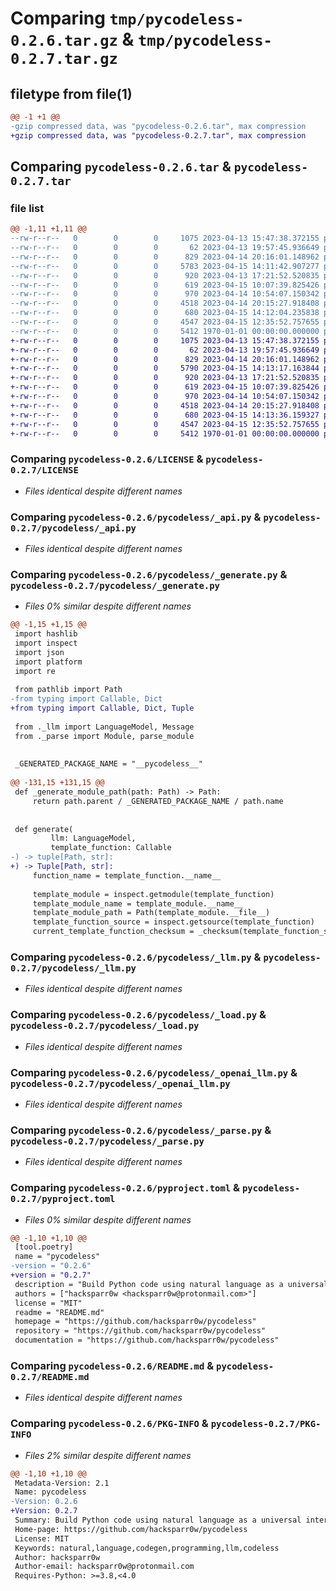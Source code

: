 # Comparing `tmp/pycodeless-0.2.6.tar.gz` & `tmp/pycodeless-0.2.7.tar.gz`

## filetype from file(1)

```diff
@@ -1 +1 @@
-gzip compressed data, was "pycodeless-0.2.6.tar", max compression
+gzip compressed data, was "pycodeless-0.2.7.tar", max compression
```

## Comparing `pycodeless-0.2.6.tar` & `pycodeless-0.2.7.tar`

### file list

```diff
@@ -1,11 +1,11 @@
--rw-r--r--   0        0        0     1075 2023-04-13 15:47:38.372155 pycodeless-0.2.6/LICENSE
--rw-r--r--   0        0        0       62 2023-04-13 19:57:45.936649 pycodeless-0.2.6/pycodeless/__init__.py
--rw-r--r--   0        0        0      829 2023-04-14 20:16:01.148962 pycodeless-0.2.6/pycodeless/_api.py
--rw-r--r--   0        0        0     5783 2023-04-15 14:11:42.907277 pycodeless-0.2.6/pycodeless/_generate.py
--rw-r--r--   0        0        0      920 2023-04-13 17:21:52.520835 pycodeless-0.2.6/pycodeless/_llm.py
--rw-r--r--   0        0        0      619 2023-04-15 10:07:39.825426 pycodeless-0.2.6/pycodeless/_load.py
--rw-r--r--   0        0        0      970 2023-04-14 10:54:07.150342 pycodeless-0.2.6/pycodeless/_openai_llm.py
--rw-r--r--   0        0        0     4518 2023-04-14 20:15:27.918408 pycodeless-0.2.6/pycodeless/_parse.py
--rw-r--r--   0        0        0      680 2023-04-15 14:12:04.235838 pycodeless-0.2.6/pyproject.toml
--rw-r--r--   0        0        0     4547 2023-04-15 12:35:52.757655 pycodeless-0.2.6/README.md
--rw-r--r--   0        0        0     5412 1970-01-01 00:00:00.000000 pycodeless-0.2.6/PKG-INFO
+-rw-r--r--   0        0        0     1075 2023-04-13 15:47:38.372155 pycodeless-0.2.7/LICENSE
+-rw-r--r--   0        0        0       62 2023-04-13 19:57:45.936649 pycodeless-0.2.7/pycodeless/__init__.py
+-rw-r--r--   0        0        0      829 2023-04-14 20:16:01.148962 pycodeless-0.2.7/pycodeless/_api.py
+-rw-r--r--   0        0        0     5790 2023-04-15 14:13:17.163844 pycodeless-0.2.7/pycodeless/_generate.py
+-rw-r--r--   0        0        0      920 2023-04-13 17:21:52.520835 pycodeless-0.2.7/pycodeless/_llm.py
+-rw-r--r--   0        0        0      619 2023-04-15 10:07:39.825426 pycodeless-0.2.7/pycodeless/_load.py
+-rw-r--r--   0        0        0      970 2023-04-14 10:54:07.150342 pycodeless-0.2.7/pycodeless/_openai_llm.py
+-rw-r--r--   0        0        0     4518 2023-04-14 20:15:27.918408 pycodeless-0.2.7/pycodeless/_parse.py
+-rw-r--r--   0        0        0      680 2023-04-15 14:13:36.159327 pycodeless-0.2.7/pyproject.toml
+-rw-r--r--   0        0        0     4547 2023-04-15 12:35:52.757655 pycodeless-0.2.7/README.md
+-rw-r--r--   0        0        0     5412 1970-01-01 00:00:00.000000 pycodeless-0.2.7/PKG-INFO
```

### Comparing `pycodeless-0.2.6/LICENSE` & `pycodeless-0.2.7/LICENSE`

 * *Files identical despite different names*

### Comparing `pycodeless-0.2.6/pycodeless/_api.py` & `pycodeless-0.2.7/pycodeless/_api.py`

 * *Files identical despite different names*

### Comparing `pycodeless-0.2.6/pycodeless/_generate.py` & `pycodeless-0.2.7/pycodeless/_generate.py`

 * *Files 0% similar despite different names*

```diff
@@ -1,15 +1,15 @@
 import hashlib
 import inspect
 import json
 import platform
 import re
 
 from pathlib import Path
-from typing import Callable, Dict
+from typing import Callable, Dict, Tuple
 
 from ._llm import LanguageModel, Message
 from ._parse import Module, parse_module
 
 
 _GENERATED_PACKAGE_NAME = "__pycodeless__"
 
@@ -131,15 +131,15 @@
 def _generate_module_path(path: Path) -> Path:
     return path.parent / _GENERATED_PACKAGE_NAME / path.name
 
 
 def generate(
         llm: LanguageModel,
         template_function: Callable
-) -> tuple[Path, str]:
+) -> Tuple[Path, str]:
     function_name = template_function.__name__
 
     template_module = inspect.getmodule(template_function)
     template_module_name = template_module.__name__
     template_module_path = Path(template_module.__file__)
     template_function_source = inspect.getsource(template_function)
     current_template_function_checksum = _checksum(template_function_source)
```

### Comparing `pycodeless-0.2.6/pycodeless/_llm.py` & `pycodeless-0.2.7/pycodeless/_llm.py`

 * *Files identical despite different names*

### Comparing `pycodeless-0.2.6/pycodeless/_load.py` & `pycodeless-0.2.7/pycodeless/_load.py`

 * *Files identical despite different names*

### Comparing `pycodeless-0.2.6/pycodeless/_openai_llm.py` & `pycodeless-0.2.7/pycodeless/_openai_llm.py`

 * *Files identical despite different names*

### Comparing `pycodeless-0.2.6/pycodeless/_parse.py` & `pycodeless-0.2.7/pycodeless/_parse.py`

 * *Files identical despite different names*

### Comparing `pycodeless-0.2.6/pyproject.toml` & `pycodeless-0.2.7/pyproject.toml`

 * *Files 0% similar despite different names*

```diff
@@ -1,10 +1,10 @@
 [tool.poetry]
 name = "pycodeless"
-version = "0.2.6"
+version = "0.2.7"
 description = "Build Python code using natural language as a universal interface"
 authors = ["hacksparr0w <hacksparr0w@protonmail.com>"]
 license = "MIT"
 readme = "README.md"
 homepage = "https://github.com/hacksparr0w/pycodeless"
 repository = "https://github.com/hacksparr0w/pycodeless"
 documentation = "https://github.com/hacksparr0w/pycodeless"
```

### Comparing `pycodeless-0.2.6/README.md` & `pycodeless-0.2.7/README.md`

 * *Files identical despite different names*

### Comparing `pycodeless-0.2.6/PKG-INFO` & `pycodeless-0.2.7/PKG-INFO`

 * *Files 2% similar despite different names*

```diff
@@ -1,10 +1,10 @@
 Metadata-Version: 2.1
 Name: pycodeless
-Version: 0.2.6
+Version: 0.2.7
 Summary: Build Python code using natural language as a universal interface
 Home-page: https://github.com/hacksparr0w/pycodeless
 License: MIT
 Keywords: natural,language,codegen,programming,llm,codeless
 Author: hacksparr0w
 Author-email: hacksparr0w@protonmail.com
 Requires-Python: >=3.8,<4.0
```

